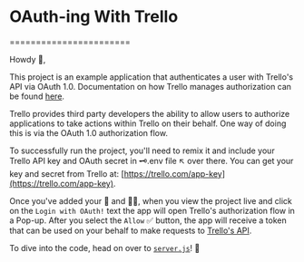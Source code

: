 # OAuth-ing With Trello
=======================

Howdy 👾,

This project is an example application that authenticates a user with Trello's API via OAuth 1.0. Documentation on how Trello manages authorization can be found [here](https://developers.trello.com/authorize).

Trello provides third party developers the ability to allow users to authorize applications to take actions within Trello on their behalf. One way of doing this is via the OAuth 1.0 authorization flow.

To successfully run the project, you'll need to remix it and include your Trello API key and OAuth secret in 🗝.env file ↖️ over there. You can get your key and secret from Trello at: [https://trello.com/app-key](https://trello.com/app-key).

Once you've added your 🔑 and 🕵🏼, when you view the project live and click on the `Login with OAuth!` text the app will open Trello's authorization flow in a Pop-up. After you select the `Allow` ✅ button, the app will receive a token that can be used on your behalf to make requests to [Trello's API](https://developers.trello.com/advanced-reference).


To dive into the code, head on over to [`server.js`](https://glitch.com/edit/#!/trello-oauth?path=server.js)! 🚀